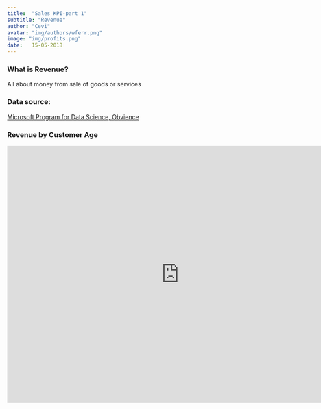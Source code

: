 ```yaml
---
title:  "Sales KPI-part 1"
subtitle: "Revenue"
author: "Cevi"
avatar: "img/authors/wferr.png"
image: "img/profits.png"
date:   15-05-2018
---
```


### What is Revenue?
All about money from sale of goods or services


### Data source:
[Microsoft Program for Data Science, Obvience](https://academy.microsoft.com/en-us/professional-program/tracks/data-science/)

### Revenue by Customer Age
<iframe width="800" height="600" src="https://app.powerbi.com/view?r=eyJrIjoiYjljNDFmNTEtYjYzYS00ODBhLWI0Y2YtN2U5ZWNjZTY2NjBlIiwidCI6IjU3NTMyN2Q0LTBmNGMtNGI5ZS1hNzE4LWQwOTViMWMyMzdiNSIsImMiOjh9" frameborder="0" allowFullScreen="true"></iframe>
